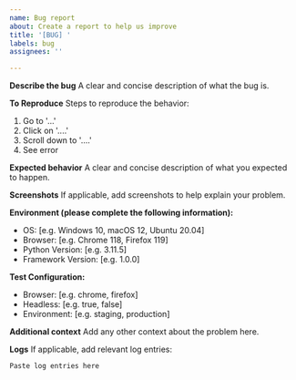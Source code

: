 ```yaml
---
name: Bug report
about: Create a report to help us improve
title: '[BUG] '
labels: bug
assignees: ''

---
```


**Describe the bug**
A clear and concise description of what the bug is.

**To Reproduce**
Steps to reproduce the behavior:
1. Go to '...'
2. Click on '....'
3. Scroll down to '....'
4. See error

**Expected behavior**
A clear and concise description of what you expected to happen.

**Screenshots**
If applicable, add screenshots to help explain your problem.

**Environment (please complete the following information):**
 - OS: [e.g. Windows 10, macOS 12, Ubuntu 20.04]
 - Browser: [e.g. Chrome 118, Firefox 119]
 - Python Version: [e.g. 3.11.5]
 - Framework Version: [e.g. 1.0.0]

**Test Configuration:**
- Browser: [e.g. chrome, firefox]
- Headless: [e.g. true, false]
- Environment: [e.g. staging, production]

**Additional context**
Add any other context about the problem here.

**Logs**
If applicable, add relevant log entries:
```
Paste log entries here
```
